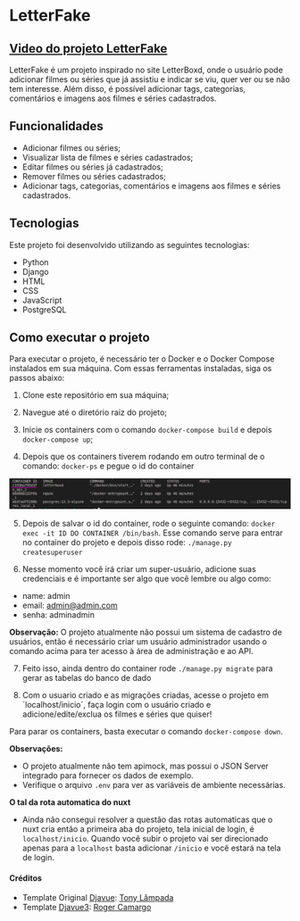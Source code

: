 # LetterFake
## [Video do projeto LetterFake](https://drive.google.com/file/d/1wts2voPos7j3guxRpidMIDeGsoxs5feC/view?usp=share_link)


LetterFake é um projeto inspirado no site LetterBoxd, onde o usuário pode adicionar filmes ou séries que já assistiu e indicar se viu, quer ver ou se não tem interesse. Além disso, é possível adicionar tags, categorias, comentários e imagens aos filmes e séries cadastrados.


## Funcionalidades

- Adicionar filmes ou séries;
- Visualizar lista de filmes e séries cadastrados;
- Editar filmes ou séries já cadastrados;
- Remover filmes ou séries cadastrados;
- Adicionar tags, categorias, comentários e imagens aos filmes e séries cadastrados.

## Tecnologias

Este projeto foi desenvolvido utilizando as seguintes tecnologias:

- Python
- Django
- HTML
- CSS
- JavaScript
- PostgreSQL

## Como executar o projeto

Para executar o projeto, é necessário ter o Docker e o Docker Compose instalados em sua máquina. Com essas ferramentas instaladas, siga os passos abaixo:

1. Clone este repositório em sua máquina;

2. Navegue até o diretório raiz do projeto;

3. Inicie os containers com o comando `docker-compose build` e depois `docker-compose up`;

4. Depois que os containers tiverem rodando em outro terminal de o comando: `docker-ps` e pegue o id do container

![exemplo id do container letterboxd](frontend/static/id_container.png)

5. Depois de salvar o id do container, rode o seguinte comando: `docker exec -it ID DO CONTAINER /bin/bash`. Esse comando serve para entrar no container do projeto e depois disso rode: `./manage.py createsuperuser`

6. Nesse momento você irá criar um super-usuário, adicione suas credenciais e é importante ser algo que você lembre ou algo como:

- name: admin
- email: admin@admin.com
- senha: adminadmin

**Observação:** O projeto atualmente não possui um sistema de cadastro de usuários, então é necessário criar um usuário administrador usando o comando acima para ter acesso à área de administração e ao API.

7. Feito isso, ainda dentro do container rode `./manage.py migrate` para gerar as tabelas do banco de dado

8. Com o usuario criado e as migrações criadas, acesse o projeto em ´localhost/inicio´, faça login com o usuário criado e adicione/edite/exclua os filmes e séries que quiser! 

Para parar os containers, basta executar o comando `docker-compose down`.

 **Observações:**
- O projeto atualmente não tem apimock, mas possui o JSON Server integrado para fornecer os dados de exemplo.
- Verifique o arquivo `.env` para ver as variáveis de ambiente necessárias.

**O tal da rota automatica do nuxt** 
- Ainda não consegui resolver a questão das rotas automaticas que o nuxt cria então a primeira aba do projeto, tela inicial de login, é `localhost/inicio`. Quando você subir o projeto vai ser direcionado apenas para a `localhost` basta adicionar `/inicio` e você estará na tela de login.

####  **Créditos**
- Template Original [Djavue](https://github.com/evolutio/djavue): [Tony Lâmpada](https://github.com/tonylampada)
- Template [Djavue3](https://github.com/huogerac/djavue): [Roger Camargo](https://github.com/huogerac)